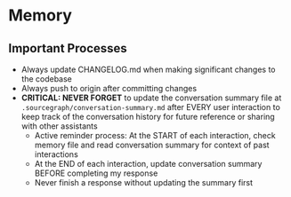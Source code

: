 # Memory

## Important Processes
- Always update CHANGELOG.md when making significant changes to the codebase
- Always push to origin after committing changes
- **CRITICAL: NEVER FORGET** to update the conversation summary file at `.sourcegraph/conversation-summary.md` after EVERY user interaction to keep track of the conversation history for future reference or sharing with other assistants
  - Active reminder process: At the START of each interaction, check memory file and read conversation summary for context of past interactions
  - At the END of each interaction, update conversation summary BEFORE completing my response
  - Never finish a response without updating the summary first